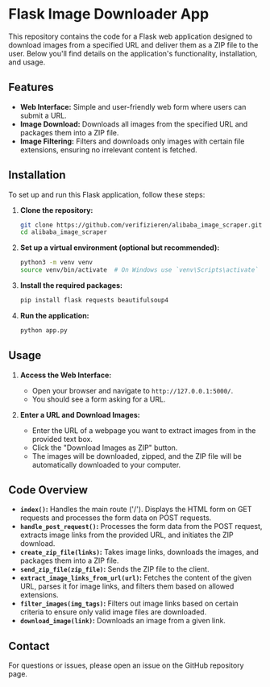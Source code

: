 
# Flask Image Downloader App

This repository contains the code for a Flask web application designed to download images from a specified URL and deliver them as a ZIP file to the user. Below you'll find details on the application's functionality, installation, and usage.

## Features

- **Web Interface:** Simple and user-friendly web form where users can submit a URL.
- **Image Download:** Downloads all images from the specified URL and packages them into a ZIP file.
- **Image Filtering:** Filters and downloads only images with certain file extensions, ensuring no irrelevant content is fetched.

## Installation

To set up and run this Flask application, follow these steps:

1. **Clone the repository:**
   ```bash
   git clone https://github.com/verifizieren/alibaba_image_scraper.git
   cd alibaba_image_scraper
   ```

2. **Set up a virtual environment (optional but recommended):**
   ```bash
   python3 -m venv venv
   source venv/bin/activate  # On Windows use `venv\Scripts\activate`
   ```

3. **Install the required packages:**
   ```bash
   pip install flask requests beautifulsoup4
   ```

4. **Run the application:**
   ```bash
   python app.py
   ```

## Usage

1. **Access the Web Interface:**
   - Open your browser and navigate to `http://127.0.0.1:5000/`.
   - You should see a form asking for a URL.

2. **Enter a URL and Download Images:**
   - Enter the URL of a webpage you want to extract images from in the provided text box.
   - Click the "Download Images as ZIP" button.
   - The images will be downloaded, zipped, and the ZIP file will be automatically downloaded to your computer.

## Code Overview

- **`index()`:** Handles the main route ('/'). Displays the HTML form on GET requests and processes the form data on POST requests.
- **`handle_post_request()`:** Processes the form data from the POST request, extracts image links from the provided URL, and initiates the ZIP download.
- **`create_zip_file(links)`:** Takes image links, downloads the images, and packages them into a ZIP file.
- **`send_zip_file(zip_file)`:** Sends the ZIP file to the client.
- **`extract_image_links_from_url(url)`:** Fetches the content of the given URL, parses it for image links, and filters them based on allowed extensions.
- **`filter_images(img_tags)`:** Filters out image links based on certain criteria to ensure only valid image files are downloaded.
- **`download_image(link)`:** Downloads an image from a given link.

## Contact

For questions or issues, please open an issue on the GitHub repository page.
